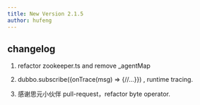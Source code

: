 ```yaml
---
title: New Version 2.1.5
author: hufeng
---
```


## changelog

1.  refactor zookeeper.ts and remove \_agentMap

2.  dubbo.subscribe({onTrace(msg) => {//...}}) , runtime tracing.

3.  感谢思元小伙伴 pull-request，refactor byte operator.
